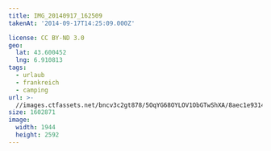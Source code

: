 ```yaml
---
title: IMG_20140917_162509
takenAt: '2014-09-17T14:25:09.000Z'

license: CC BY-ND 3.0
geo:
  lat: 43.600452
  lng: 6.910813
tags:
  - urlaub
  - frankreich
  - camping
url: >-
  //images.ctfassets.net/bncv3c2gt878/5OqYG68OYLOV1ObGTwShXA/8aec1e9314698e9f469bc0a13d4b3a0c/img_20140917_162509_28031223620_o
size: 1602871
image:
  width: 1944
  height: 2592
---
```

